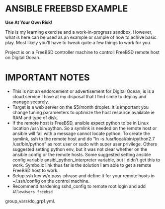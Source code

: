 # ANSIBLE FREEBSD EXAMPLE
**Use At Your Own Risk!**

This is my learning exercise and a work-in-progress sandbox.  However, what is here can be used as an example or sample of how to achive basic play. Most likely you'll have to tweak quite a few things to work for you.
 
Project is on a FreeBSD controller machine to controll FreeBSD remote host on Digital Ocean.


# IMPORTANT NOTES
- This is not an endorcement or advertisement for Digital Ocean; is is a cloud service I have at my disposal that I find simle to deploy and manage securely.
- Target is a web server on the $5/month droplet.  It is important you change tuning paramenters to optimize the host resource available ie RAM and type of disk.
- If the remote host is FreeBSD, ansible expect python to be in Linux location /usr/bin/python.  So a symlink is needed on the remote host or ansible will fail with a message cannot locate python. To create the symlink, ssh to the remote host and do "ln -s /usr/local/bin/python2.7 /usr/bin/python" as root user or sudo with super user privilege. Others suggested setting python env, but it was not clear whether on the ansible config or the remote hosts. Some suggested setting ansible config variable ansibl_python_interpreter variable, but I didn't get this to work.  Symbolic link thus far is the solution I am able to get a remote FreeBSD host to work.
- Setup ssh key w/o pass-phrase and define it for your remote hosts in ~/.ssh/config on the control machine.
- Recommend hardening sshd_config to remote root login and add `AllowUsers freebsd`

group_vars/do_grp1.yml.

